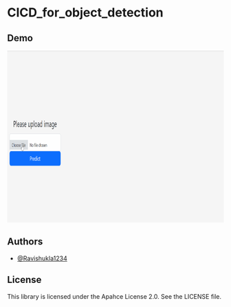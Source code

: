 # CICD_for_object_detection


## Demo

<img src="demo_global_wheat_detection.gif" width="900" height="400" />

## Authors

- [@Ravishukla1234](https://www.github.com/Ravishukla1234)

## License

This library is licensed under the Apahce License 2.0. See the LICENSE file.

